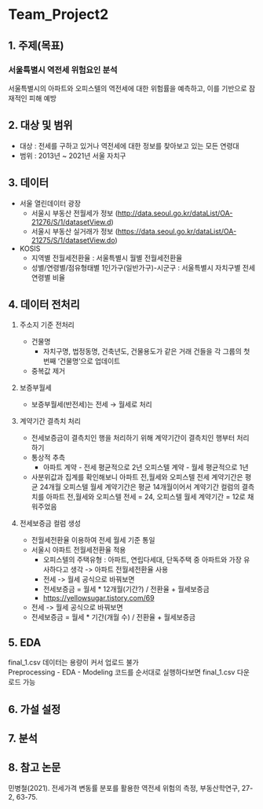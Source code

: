# Team_Project2  
  
## 1. 주제(목표)
### 서울특별시 역전세 위험요인 분석
서울특별시의 아파트와 오피스텔의 역전세에 대한 위험률을 예측하고, 이를 기반으로 잠재적인 피해 예방
  
## 2. 대상 및 범위
- 대상 : 전세를 구하고 있거나 역전세에 대한 정보를 찾아보고 있는 모든 연령대
- 범위 : 2013년 ~ 2021년 서울 자치구

## 3. 데이터
- 서울 열린데이터 광장
  - 서울시 부동산 전월세가 정보 (http://data.seoul.go.kr/dataList/OA-21276/S/1/datasetView.d)
  - 서울시 부동산 실거래가 정보 (https://data.seoul.go.kr/dataList/OA-21275/S/1/datasetView.do)
- KOSIS
  - 지역별 전월세전환율 : 서울특별시 월별 전월세전환율
  - 성별/연령별/점유형태별 1인가구(일반가구)-시군구 : 서울특별시 자치구별 전세 연령별 비율

## 4. 데이터 전처리
1. 주소지 기준 전처리
    - 건물명
        - 자치구명, 법정동명, 건축년도, 건물용도가 같은 거래 건들을 각 그룹의 첫 번째 ‘건물명’으로 업데이트
    - 중복값 제거  
    
2. 보증부월세
    - 보증부월세(반전세)는 전세 → 월세로 처리  
3. 계약기간 결측치 처리
    - 전세보증금이  결측치인 행을 처리하기 위해 계약기간이 결측치인 행부터 처리하기
    - 통상적 추측
        - 아파트 계약 - 전세 평균적으로 2년
        오피스텔 계약 - 월세 평균적으로 1년
    - 사분위값과 집계를 확인해보니 
    아파트 전,월세와 오피스텔 전세 계약기간은 평균 24개월
    오피스텔 월세 계약기간은 평균 14개월이어서
    계약기간 컬럼의 결측치를 아파트 전,월세와 오피스텔 전세 = 24, 오피스텔 월세 계약기간 = 12로 채워주었음
4. 전세보증금 컬럼 생성
    - 전월세전환율 이용하여 전세 월세 기준 통일
    - 서울시 아파트 전월세전환율 적용
        - 오피스텔의 주택유형 : 아파트, 연립다세대, 단독주택 중 아파트와 가장 유사하다고 생각 -> 아파트 전월세전환율 사용
        - 전세 -> 월세 공식으로 바꿔보면
        - 전세보증금 = 월세 * 12개월(기간?) / 전환율 + 월세보증금
        - https://yellowsugar.tistory.com/69
    - 전세 -> 월세 공식으로 바꿔보면
    - 전세보증금 = 월세 * 기간(개월 수) / 전환율 + 월세보증금

## 5. EDA
final_1.csv 데이터는 용량이 커서 업로드 불가  
Preprocessing - EDA - Modeling 코드를 순서대로 실행하다보면 final_1.csv 다운로드 가능

## 6. 가설 설정

## 7. 분석

## 8. 참고 논문
민병철(2021). 전세가격 변동률 분포를 활용한 역전세 위험의 측정, 부동산학연구, 27-2, 63-75.

